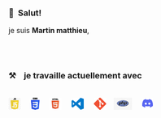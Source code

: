 
### 👋&nbsp;&nbsp;Salut!

je suis **Martin matthieu**, 


<br><br>

### ⚒&nbsp;&nbsp;&nbsp; je travaille actuellement avec

<br>
<img alt="JavaScript" title="JavaScript" src="icon/js_logo.png" height="24"> &nbsp;&nbsp;&nbsp;&nbsp;<img alt="CSS" title="CSS" src="icon/css_logo.png" height="24"> &nbsp;&nbsp;&nbsp;&nbsp;<img alt="HTML" title="HTML" src="icon/html_logo.png" height="24"> &nbsp;&nbsp;&nbsp;&nbsp;<img alt="VS Code" title="VS Code" src="icon/vsc_logo.png" height="24"> &nbsp;&nbsp;&nbsp;&nbsp;<img alt="Git" title="Git" src="icon/git_logo.png" height="24">&nbsp;&nbsp;&nbsp;&nbsp;<img alt="PHP" title="php" src="icon/php_logo.png" height="24"> &nbsp;&nbsp;&nbsp;&nbsp;<img alt="discord" title="discord" src="icon/discord_logo.png" height="24">
<br><br>
<br>
